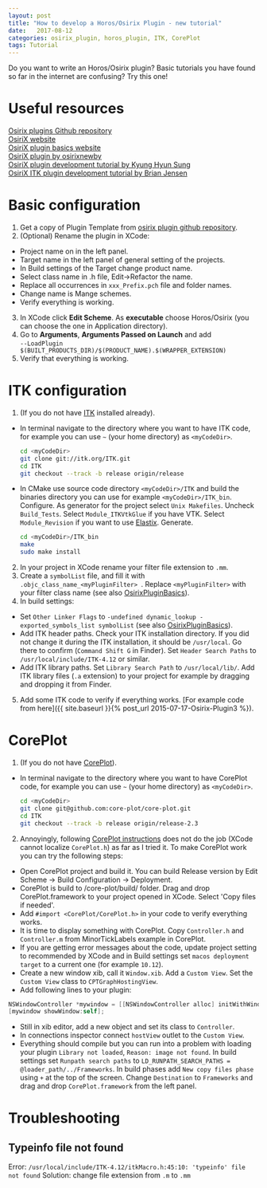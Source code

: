 ```yaml
---
layout: post
title: "How to develop a Horos/Osirix Plugin - new tutorial"
date:   2017-08-12
categories: osirix_plugin, horos_plugin, ITK, CorePlot
tags: Tutorial
---
```


Do you want to write an Horos/Osirix plugin? Basic tutorials you have found so far in the internet are confusing? Try this one!

# Useful resources
[Osirix plugins Github repository](https://github.com/pixmeo/osirixplugins)  
[OsiriX website](http://www.osirix-viewer.com/Documentation/Guides/Development/)  
[OsiriX plugin basics website](https://osirixpluginbasics.wordpress.com)  
[OsiriX plugin by osirixnewby](http://myfirstosirixplugin.blogspot.com/)  
[OsiriX plugin development tutorial by Kyung Hyun Sung](http://kyungs.bol.ucla.edu/Site/Software.html)  
[OsiriX ITK plugin development tutorial by Brian Jensen](http://campar.in.tum.de/Students/SepOsiriXSegmentation)

# Basic configuration
1. Get a copy of Plugin Template from [osirix plugin github repository](https://github.com/pixmeo/osirixplugins).
2. (Optional) Rename the plugin in XCode:
  * Project name on in the left panel.
  * Target name in the left panel of general setting of the projects.
  * In Build settings of the Target change product name.
  * Select class name in .h file, Edit->Refactor the name.
  * Replace all occurrences in `xxx_Prefix.pch` file and folder names.
  * Change name is Mange schemes.
  * Verify everything is working.
3. In XCode click **Edit Scheme**. As **executable** choose Horos/Osirix (you can choose the one in Application directory).
4. Go to **Arguments**, **Arguments Passed on Launch** and add     
  `--LoadPlugin $(BUILT_PRODUCTS_DIR)/$(PRODUCT_NAME).$(WRAPPER_EXTENSION)`
5. Verify that everything is working.

# ITK configuration
1. (If you do not have [ITK](http://itk.org) installed already).  
  * In terminal navigate to the directory where you want to have ITK code, for example you can use `~` (your home directory) as `<myCodeDir>`.  
    ```bash
    cd <myCodeDir>  
    git clone git://itk.org/ITK.git  
    cd ITK  
    git checkout --track -b release origin/release
    ```
  * In CMake use source code directory `<myCodeDir>/ITK` and build the binaries directory you can use for example `<myCodeDir>/ITK_bin`. Configure. As generator for the project select `Unix Makefiles`. Uncheck `Build_Tests`. Select `Module_ITKVtkGlue` if you have VTK. Select `Module_Revision` if you want to use [Elastix](http://elastix.isi.uu.nl/). Generate.
    ```sh
    cd <myCodeDir>/ITK_bin  
    make
    sudo make install
    ```
2. In your project in XCode rename your filter file extension to `.mm`.
3. Create a `symbolList` file, and fill it with `.objc_class_name_<myPluginFilter> `.
Replace `<myPluginFilter>` with your filter class name (see also [OsirixPluginBasics](https://osirixpluginbasics.wordpress.com/2015/09/29/osirix-plugin-with-itk4/)).
4. In build settings:
  * Set `Other Linker Flags` to `-undefined dynamic_lookup -exported_symbols_list symbolList` (see also [OsirixPluginBasics](https://osirixpluginbasics.wordpress.com/2015/09/29/osirix-plugin-with-itk4/)).
  * Add ITK header paths. Check your ITK installation directory. If you did not change it during the ITK installation, it should be `/usr/local`. Go there to confirm (`Command Shift G` in Finder). Set `Header Search Paths` to `/usr/local/include/ITK-4.12` or similar.
  * Add ITK library paths. Set `Library Search Path` to `/usr/local/lib/`. Add ITK library files (`.a` extension) to your project for example by dragging and dropping it from Finder.
5. Add some ITK code to verify if everything works. [For example code from here]({{ site.baseurl }}{% post_url 2015-07-17-Osirix-Plugin3 %}).

# CorePlot

1. (If you do not have [CorePlot](https://github.com/core-plot/core-plot)).
  * In terminal navigate to the directory where you want to have CorePlot code, for example you can use `~` (your home directory) as `<myCodeDir>`.  
    ```sh
    cd <myCodeDir>  
    git clone git@github.com:core-plot/core-plot.git  
    cd ITK  
    git checkout --track -b release origin/release-2.3  
    ```
2. Annoyingly, following [CorePlot instructions](https://github.com/core-plot/core-plot/wiki/Using-Core-Plot-in-an-Application) does not do the job (XCode cannot localize `CorePlot.h`) as far as I tried it. To make CorePlot work you can try the following steps:
  * Open CorePlot project and build it. You can build Release version by Edit Scheme -> Build Configuration -> Deployment.
  * CorePlot is build to <myCodeDir>/core-plot/build/ folder. Drag and drop CorePlot.framework to your project opened in XCode. Select 'Copy files if needed'.
  * Add `#import <CorePlot/CorePlot.h>` in your code to verify everything works.
  * It is time to display something with CorePlot. Copy `Controller.h` and `Controller.m` from MinorTickLabels example in CorePlot.
  * If you are getting error messages about the code, update project setting to recommended by XCode and in Build settings set `macos deployment target` to a current one (for example `10.12`).
  * Create a new window xib, call it `Window.xib`. Add a `Custom View`. Set the `Custom View` class to `CPTGraphHostingView`.
  * Add following lines to your plugin:
  ```objective-c
  NSWindowController *mywindow = [[NSWindowController alloc] initWithWindowNibName:@"Window" owner:self];
  [mywindow showWindow:self];
  ```
  * Still in xib editor, add a new object and set its class to `Controller`.
  * In connections inspector connect `hostView` outlet to the `Custom View`.
  * Everything should compile but you can run into a problem with loading your plugin `Library not loaded`, `Reason: image not found`. In build settings set
  `Runpath search paths` to `LD_RUNPATH_SEARCH_PATHS = @loader_path/../Frameworks`. In build phases add `New copy files phase` using `+` at the top of the screen. Change `Destination` to `Frameworks` and drag and drop `CorePlot.framework` from the left panel.

# Troubleshooting

## Typeinfo file not found
Error: ` /usr/local/include/ITK-4.12/itkMacro.h:45:10: 'typeinfo' file not found `
Solution: change file extension from `.m` to `.mm`
